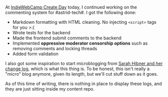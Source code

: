 At
[IndieWebCamp Create Day](https://events.indieweb.org/2020/12/indiewebcamp-create-day-RePAgfMVxFWI)
today, I continued working on the commenting system for #astrid-tech#. I got the
following done:

- Markdown formatting with HTML cleaning. No injecting `<script>` tags for
  you >:(
- Wrote tests for the backend
- Made the frontend submit comments to the backend
- Implemented **oppressive moderator censorship options** such as removing
  comments and locking threads
- Added form validation

I also got some inspiration to start microblogging from
[Sarah Hibner and her change log](http://log.sarah-hibner.com/), which is what
this thing is. To be honest, this isn't really a "micro" blog anymore, given its
length, but we'll cut stuff down as it goes.

As of this time of writing, there is nothing in place to display these logs, and
they are just sitting inside my content repo.
